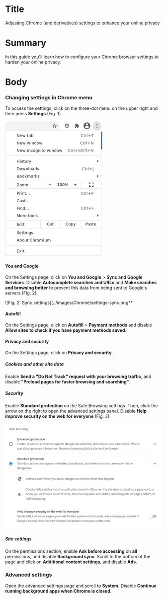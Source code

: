 # Title #
Adjusting Chrome (and derivatives) settings to enhance your online privacy

# Summary #
In this guide you'll learn how to configure your Chrome browser settings to harden your online privacy.

# Body #

### Changing settings in Chrome menu ###
To access the settings, click on the three-dot menu on the upper right and then press **Settings** (Fig. 1).

![Fig. 1: Chrome settings menu](../images/Chrome/settings-menu.png)

#### You and Google ####
On the Settings page, click on **You and Google** > **Sync and Google Services**. Disable **Autocomplete searches and
URLs** and **Make searches and browsing better** to prevent this data from being sent to Google's servers (Fig. 2).

![Fig. 2: Sync settings](../images/Chrome/settings-sync.png**

#### Autofill ####
On the Settings page, click on **Autofill** > **Payment methods** and disable **Allow sites to check if you have payment methods saved**.

#### Privacy and security ####
On the Settings page, click on **Privacy and security**.

##### Cookies and other site data #####
Enable **Send a "Do Not Track" request with your browsing traffic**, and disable **"Preload pages for faster browsing
and searching"**.

##### Security #####
Enable **Standard protection** on the Safe Browsing settings. Then, click the arrow on the right to open the advanced
settings panel. Disable **Help improve security on the web for everyone** (Fig. 3).

![Fig. 3: Security settings](../images/Chrome/settings-security.png)

##### Site settings #####
On the permissions section, enable **Ask before accessing** on **all** permissions, and disable **Background sync**.
Scroll to the bottom of the page and click on **Additional content settings**, and disable **Ads**.

### Advanced settings ###
Open the advanced settings page and scroll to **System**. Disable **Continue running background apps when Chrome is
closed**.
